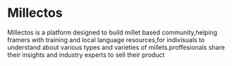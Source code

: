 # Millectos
Millectos is a platform designed to build millet based community,helping framers with training and local language resources,for indivisuals to understand about various types and varieties of millets.proffesionals share their insights and industry experts to sell their product
